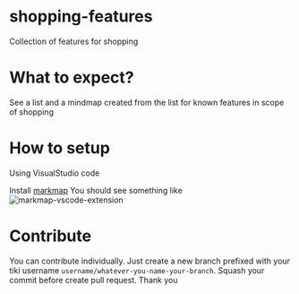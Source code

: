 # shopping-features
Collection of features for shopping

# What to expect? 
See a list and a mindmap created from the list for known features in scope of shopping

# How to setup
Using VisualStudio code

Install [markmap](https://marketplace.visualstudio.com/items?itemName=gera2ld.markmap-vscode) 
You should see something like 
![markmap-vscode-extension](https://user-images.githubusercontent.com/3139113/97068999-5f9e8480-15ff-11eb-8222-43d26cecade5.png)

# Contribute 
You can contribute individually. Just create a new branch prefixed with your tiki username `username/whatever-you-name-your-branch`. Squash your commit before create pull request. Thank you 
